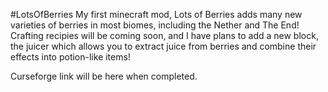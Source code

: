 #LotsOfBerries 
My first minecraft mod, Lots of Berries adds many new varieties of berries in most biomes, including the Nether and The End!
Crafting recipies will be coming soon, and I have plans to add a new block, the juicer which allows you to extract juice from berries and combine their effects
into potion-like items! 

Curseforge link will be here when completed.
